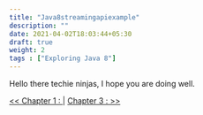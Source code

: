 ```yaml
---
title: "Java8streamingapiexample"
description: ""
date: 2021-04-02T18:03:44+05:30
draft: true
weight: 2
tags : ["Exploring Java 8"]
---
```


Hello there techie ninjas, I hope you are doing well.

[<< Chapter 1 : ](/exploringjava8/chapter1/) | [Chapter 3 :  >> ](/exploringjava8/chapter2/)
